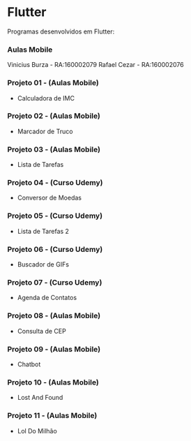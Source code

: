 # Flutter

Programas desenvolvidos em Flutter:

### Aulas Mobile

Vinicius Burza - RA:160002079
Rafael Cezar - RA:160002076

### Projeto 01 - (Aulas Mobile)
- Calculadora de IMC

### Projeto 02 -  (Aulas Mobile)
- Marcador de Truco

### Projeto 03 -  (Aulas Mobile)
- Lista de Tarefas

### Projeto 04 - (Curso Udemy)
- Conversor de Moedas

### Projeto 05 - (Curso Udemy)
- Lista de Tarefas 2

### Projeto 06 - (Curso Udemy)
- Buscador de GIFs

### Projeto 07 - (Curso Udemy)
- Agenda de Contatos

### Projeto 08 -  (Aulas Mobile)
- Consulta de CEP

### Projeto 09 -  (Aulas Mobile)
- Chatbot

### Projeto 10 -  (Aulas Mobile)
- Lost And Found

### Projeto 11 -  (Aulas Mobile)
- Lol Do Milhão



